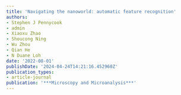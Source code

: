 ```yaml
---
title: 'Navigating the nanoworld: automatic feature recognition'
authors:
- Stephen J Pennycook
- admin
- Xiaoxu Zhao
- Shoucong Ning
- Wu Zhou
- Qian He
- N Duane Loh
date: '2022-08-01'
publishDate: '2024-04-24T14:21:16.452960Z'
publication_types:
- article-journal
publication: '***Microscopy and Microanalysis***'
---
```

